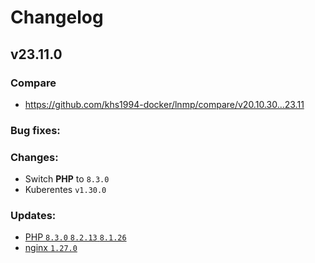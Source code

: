 # Changelog

## v23.11.0

### Compare

* https://github.com/khs1994-docker/lnmp/compare/v20.10.30...23.11

### Bug fixes:

### Changes:

* Switch **PHP** to `8.3.0`
* Kuberentes `v1.30.0`

### Updates:

* [PHP `8.3.0` `8.2.13` `8.1.26`](https://www.php.net/ChangeLog-8.php#8.1.26)
* [nginx `1.27.0`](https://nginx.org/en/CHANGES)
